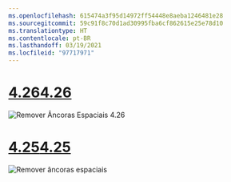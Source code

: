```yaml
---
ms.openlocfilehash: 615474a3f95d14972ff54448e8aeba1246481e28
ms.sourcegitcommit: 59c91f8c70d1ad30995fba6cf862615e25e78d10
ms.translationtype: HT
ms.contentlocale: pt-BR
ms.lasthandoff: 03/19/2021
ms.locfileid: "97717971"
---
```

# <a name="426"></a>[<span data-ttu-id="dc3d0-101">4.26</span><span class="sxs-lookup"><span data-stu-id="dc3d0-101">4.26</span></span>](#tab/426)

![Remover Âncoras Espaciais 4.26](../images/local-spatial-anchors-img-04.png)

# <a name="425"></a>[<span data-ttu-id="dc3d0-103">4.25</span><span class="sxs-lookup"><span data-stu-id="dc3d0-103">4.25</span></span>](#tab/425)

![Remover âncoras espaciais](../images/unreal-spatialanchors-remove.PNG)

